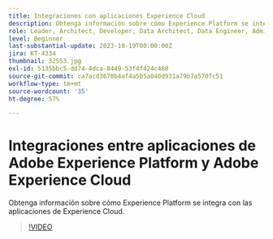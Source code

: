 ```yaml
---
title: Integraciones con aplicaciones Experience Cloud
description: Obtenga información sobre cómo Experience Platform se integra con las aplicaciones de Experience Cloud.
role: Leader, Architect, Developer, Data Architect, Data Engineer, Admin, User
level: Beginner
last-substantial-update: 2023-10-19T00:00:00Z
jira: KT-4334
thumbnail: 32553.jpg
exl-id: 5135bbc5-dd74-4dca-8449-53f4f424c468
source-git-commit: ca7acd3678b4af4a5b5a040d931a79b7a570fc51
workflow-type: tm+mt
source-wordcount: '35'
ht-degree: 57%

---
```


# Integraciones entre aplicaciones de Adobe Experience Platform y Adobe Experience Cloud

Obtenga información sobre cómo Experience Platform se integra con las aplicaciones de Experience Cloud.

>[!VIDEO](https://video.tv.adobe.com/v/32553?learn=on)


